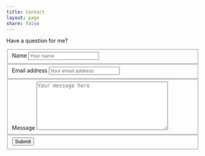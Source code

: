 ```yaml
---
title: Contact
layout: page
share: false
---
```


Have a question for me?

<form class="user-form" method="post" action="https://formsubmit.co/2c8b05b602496b73cec41d58af53e793">
  <input type="hidden" name="_replyto">
  <input type="hidden" name="_next" value="{{ "/thanks" | absolute_url }}">
  <fieldset>
    <label for="email">Name</label>
    <input name="name" required id="name" placeholder="Your name">
  </fieldset>
  <fieldset>
    <label for="email">Email address</label>
    <input type="email" name="email" id="email" placeholder="Your email address">
  </fieldset>
  <fieldset>
    <label for="message">Message</label>
    <textarea cols="40" rows="8" name="message" id="message" placeholder="Your message here"></textarea>
  </fieldset>

  <fieldset>
    <button type="submit">Submit</button>
  </fieldset>
</form>
